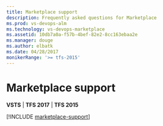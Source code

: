 ```yaml
---
title: Marketplace support 
description: Frequently asked questions for Marketplace 
ms.prod: vs-devops-alm
ms.technology: vs-devops-marketplace
ms.assetid: 10db7a0a-f57b-4bef-82e2-8cc163ebaa2e
ms.manager: douge
ms.author: elbatk
ms.date: 04/28/2017
monikerRange: '>= tfs-2015'
---
```


 

#	Marketplace support

**VSTS** | **TFS 2017** | **TFS 2015**


[!INCLUDE [marketplace-support](_shared/qa-marketplace-support.md)]

